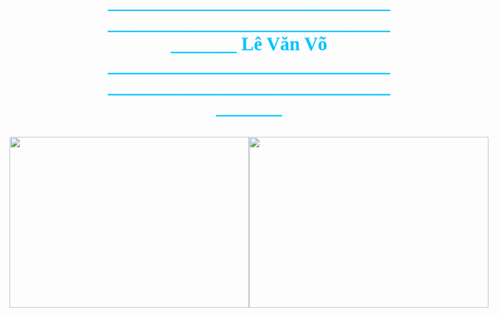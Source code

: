 <p style="text-align: center;font-size: 33px;font-weight: bold;color: rgb(0, 195, 255);font-family: cursive;">___________________________________________________________________ Lê Văn Võ ___________________________________________________________________</p>
<div class="" style="display: flex; justify-content: center;">
    <img style="width: 420px; height: 300px;" src="https://cdn.brvn.vn/editor_news/2012/09/hinhanhdong2-ID367.gif">
    <img style="width: 420px; height: 300px;" src="https://cdn.brvn.vn/editor_news/2012/09/hinhanhdong7-ID367.gif">
</div>
